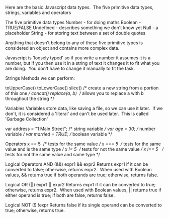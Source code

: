 Here are the basic Javascript data types.  The five primitive data types, strings, variables and operators



The five primitive data types
Number - for doing maths
Boolean - TRUE/FALSE
Undefined - describes something we don't know yet
Null - a placeholder
String - for storing text between a set of double quotes


Anything that doesn’t belong to any of these five primitive types is considered an object and contains more complex data.

Javascript is 'loosely typed' so if you write a number it assumes it is a number, but if you then use it in a string of text it changes it to fit what you are doing.  You don't have to change it manually to fit the task.



Strings
Methods we can perform:

toUpperCase()
toLowerCase()
slice() /* create a new string from a portion of this one */
concat()
replace(a, b)  /* allows you to replace a with b throughout the string */

Variables
Variables store data, like saving a file, so we can use it later.  If we don't, it is considered a 'literal' and can't be used later.  This is called 'Garbage Collection'

var address = "1 Main Street"; /* string variable */
var age = 30; /* number variable */
var married = TRUE; /* boolean variable */

Operators
x == 5  /* tests for the same value */
x === 5  /* tests for the same value and is the same type */
x != 5  /* tests for not the same value */
x !== 5   /* tests for not the same value and same type */

Logical Operators
AND (&&)
expr1 && expr2
Returns expr1 if it can be converted to false; otherwise, returns expr2.  When used with Boolean values, && returns true if both operands are true; otherwise, returns false.



Logical OR (||)
expr1 || expr2
Returns expr1 if it can be converted to true; otherwise, returns expr2.  When used with Boolean values, || returns true if either operand is true; if both are false, returns false.



Logical NOT (!)
!expr
Returns false if its single operand can be converted to true; otherwise, returns true.
